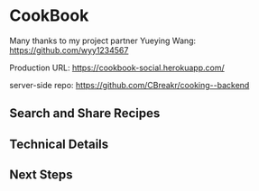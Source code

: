 
# CookBook

Many thanks to my project partner Yueying Wang: https://github.com/wyy1234567

Production URL: https://cookbook-social.herokuapp.com/

server-side repo: https://github.com/CBreakr/cooking--backend

## Search and Share Recipes

## Technical Details

## Next Steps